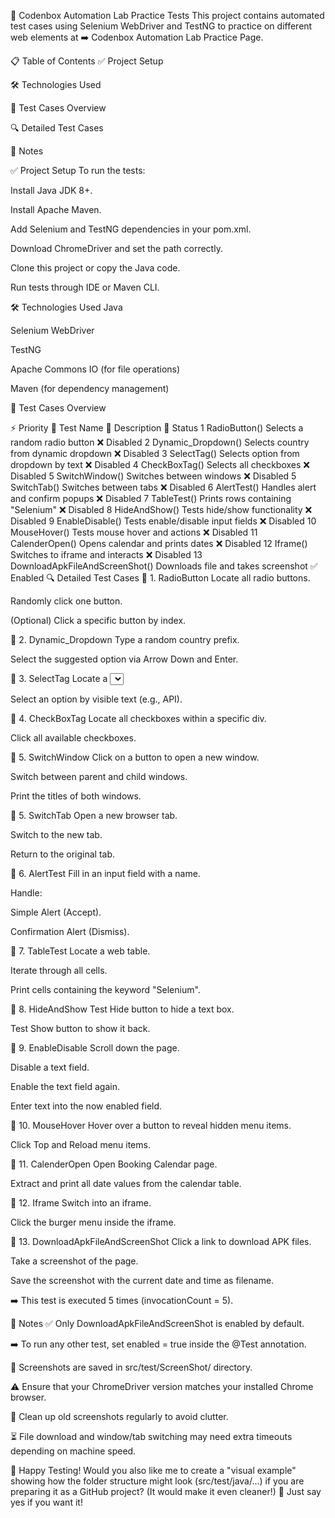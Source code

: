 🎯 Codenbox Automation Lab Practice Tests
This project contains automated test cases using Selenium WebDriver and TestNG to practice on different web elements at
➡️ Codenbox Automation Lab Practice Page.

📋 Table of Contents
✅ Project Setup

🛠️ Technologies Used

🧪 Test Cases Overview

🔍 Detailed Test Cases

📝 Notes

✅ Project Setup
To run the tests:

Install Java JDK 8+.

Install Apache Maven.

Add Selenium and TestNG dependencies in your pom.xml.

Download ChromeDriver and set the path correctly.

Clone this project or copy the Java code.

Run tests through IDE or Maven CLI.

🛠️ Technologies Used
Java

Selenium WebDriver

TestNG

Apache Commons IO (for file operations)

Maven (for dependency management)

🧪 Test Cases Overview

⚡ Priority	🧪 Test Name	📖 Description	🛑 Status
1	RadioButton()	Selects a random radio button	❌ Disabled
2	Dynamic_Dropdown()	Selects country from dynamic dropdown	❌ Disabled
3	SelectTag()	Selects option from dropdown by text	❌ Disabled
4	CheckBoxTag()	Selects all checkboxes	❌ Disabled
5	SwitchWindow()	Switches between windows	❌ Disabled
5	SwitchTab()	Switches between tabs	❌ Disabled
6	AlertTest()	Handles alert and confirm popups	❌ Disabled
7	TableTest()	Prints rows containing "Selenium"	❌ Disabled
8	HideAndShow()	Tests hide/show functionality	❌ Disabled
9	EnableDisable()	Tests enable/disable input fields	❌ Disabled
10	MouseHover()	Tests mouse hover and actions	❌ Disabled
11	CalenderOpen()	Opens calendar and prints dates	❌ Disabled
12	Iframe()	Switches to iframe and interacts	❌ Disabled
13	DownloadApkFileAndScreenShot()	Downloads file and takes screenshot	✅ Enabled
🔍 Detailed Test Cases
🎯 1. RadioButton
Locate all radio buttons.

Randomly click one button.

(Optional) Click a specific button by index.

🎯 2. Dynamic_Dropdown
Type a random country prefix.

Select the suggested option via Arrow Down and Enter.

🎯 3. SelectTag
Locate a <select> tag dropdown.

Select an option by visible text (e.g., API).

🎯 4. CheckBoxTag
Locate all checkboxes within a specific div.

Click all available checkboxes.

🎯 5. SwitchWindow
Click on a button to open a new window.

Switch between parent and child windows.

Print the titles of both windows.

🎯 5. SwitchTab
Open a new browser tab.

Switch to the new tab.

Return to the original tab.

🎯 6. AlertTest
Fill in an input field with a name.

Handle:

Simple Alert (Accept).

Confirmation Alert (Dismiss).

🎯 7. TableTest
Locate a web table.

Iterate through all cells.

Print cells containing the keyword "Selenium".

🎯 8. HideAndShow
Test Hide button to hide a text box.

Test Show button to show it back.

🎯 9. EnableDisable
Scroll down the page.

Disable a text field.

Enable the text field again.

Enter text into the now enabled field.

🎯 10. MouseHover
Hover over a button to reveal hidden menu items.

Click Top and Reload menu items.

🎯 11. CalenderOpen
Open Booking Calendar page.

Extract and print all date values from the calendar table.

🎯 12. Iframe
Switch into an iframe.

Click the burger menu inside the iframe.

🎯 13. DownloadApkFileAndScreenShot
Click a link to download APK files.

Take a screenshot of the page.

Save the screenshot with the current date and time as filename.

➡️ This test is executed 5 times (invocationCount = 5).

📝 Notes
✅ Only DownloadApkFileAndScreenShot is enabled by default.

➡️ To run any other test, set enabled = true inside the @Test annotation.

📁 Screenshots are saved in src/test/ScreenShot/ directory.

⚠️ Ensure that your ChromeDriver version matches your installed Chrome browser.

🧹 Clean up old screenshots regularly to avoid clutter.

⏳ File download and window/tab switching may need extra timeouts depending on machine speed.

🚀 Happy Testing!
Would you also like me to create a "visual example" showing how the folder structure might look (src/test/java/...) if you are preparing it as a GitHub project?
(It would make it even cleaner!) 🎯
Just say yes if you want it!
